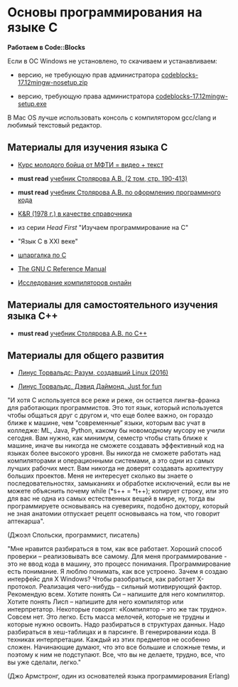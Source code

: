 # Основы программирования на языке С

**Работаем в Code::Blocks**

Если в ОС Windows не установлено, то скачиваем и устанавливаем:

- версию, не требующую прав администратора  [codeblocks-17.12mingw-nosetup.zip](http://sourceforge.net/projects/codeblocks/files/Binaries/17.12/Windows/codeblocks-17.12mingw-nosetup.zip)

- версию, требующую права администратора [codeblocks-17.12mingw-setup.exe](http://sourceforge.net/projects/codeblocks/files/Binaries/17.12/Windows/codeblocks-17.12mingw-setup.exe)

В Mac OS лучше использовать консоль с компилятором gcc/clang и любимый текстовый редактор.

## Материалы для изучения языка C
- [Курс молодого бойца от МФТИ = видео + текст](http://cs.mipt.ru/c_intro)

- **must read** [учебник Столярова А.В. (2 том, стр. 190-413)](http://www.stolyarov.info/books/pdf/progintro_vol2.pdf)

- **must read** [учебник Столярова А.В. по оформлению программного кода](http://www.stolyarov.info/books/pdf/codestyle2.pdf)

- [K&R (1978 г.) в качестве справочника](http://givi.olnd.ru/kr/)

- из серии *Head First* "Изучаем программирование на C"

- "Язык С в XXI веке"

- [шпаргалка по С](http://dfedorov.spb.ru/c/CRefCard.v2.2.pdf)

- [The GNU C Reference Manual](https://www.gnu.org/software/gnu-c-manual/gnu-c-manual.html)

- [Исследование компиляторов онлайн](https://godbolt.org)

## Материалы для самостоятельного изучения языка C++

- **must read** [учебник Столярова А.В. по С++](http://www.stolyarov.info/books/pdf/cppintro5.pdf)

## Материалы для общего развития

- [Линус Торвальдс: Разум, создавший Linux (2016)](https://youtu.be/_tvsaMdEEuY)

- [Линус Торвальдс, Дэвид Даймонд. Just for fun](http://www.lib.ru/LINUXGUIDE/torvalds_jast_for_fun.txt)


"И хотя С используется все реже и реже, он остается лингва-франка для работающих программистов. Это тот язык, который используется чтобы общаться друг с другом и, что еще более важно, он гораздо ближе к машине, чем “современные” языки, которым вас учат в колледже: ML, Java, Python, какому бы новомодному мусору не учили сегодня. Вам нужно, как минимум, семестр чтобы стать ближе к машине, иначе вы никогда не сможете создавать эффективный код на языках более высокого уровня. Вы никогда не сможете работать над компиляторами и операционными системами, а это одни из самых лучших рабочих мест. Вам никогда не доверят создавать архитектуру больших проектов. Меня не интересует сколько вы знаете о последовательностях, замыканиях и обработке исключений, если вы не можете объяснить почему while (*s++ = *t++); копирует строку, или это для вас не одна из самых естественных вещей в мире, ну, тогда вы программируете основываясь на суевериях, подобно доктору, который не зная анатомии отпускает рецепт основываясь на том, что говорит аптекарша". 

(Джоэл Спольски, программист, писатель)

"Мне нравится разбираться в том, как все работает. Хороший способ проверки – реализовывать все самому. Для меня программирование - это не ввод кода в машину, это процесс понимания. Программирование есть понимание. Я люблю понимать, как все устроено. Зачем я создаю интерфейс для X Windows? Чтобы разобраться, как работает Х-протокол. Реализация чего-нибудь – сильный мотивирующий фактор. Рекомендую всем. Хотите понять Си – напишите для него компилятор. Хотите понять Лисп – напишите для него компилятор или интерпретатор. Некоторые говорят: «Компилятор – это же так трудно». Совсем нет. Это легко. Есть масса мелочей, которые не трудны и которые нужно освоить. Надо разбираться в структурах данных. Надо разбираться в хеш-таблицах и в парсинге. В генерировании кода. В техниках интерпретации. Каждый из этих предметов не особенно сложен. Начинающие думают, что это все большие и сложные темы, и поэтому к ним не подступают. Все, что вы не делаете, трудно, все, что вы уже сделали, легко."

(Джо Армстронг, один из основателей языка программирования Erlang)
```

